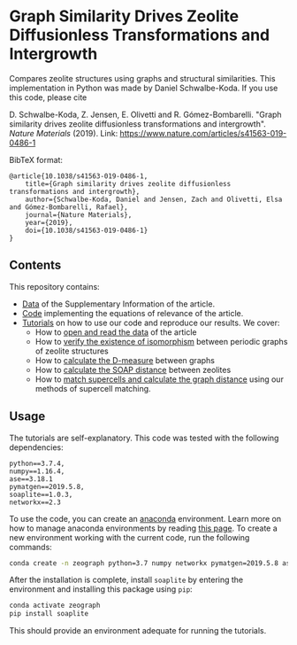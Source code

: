 # Graph Similarity Drives Zeolite Diffusionless Transformations and Intergrowth

Compares zeolite structures using graphs and structural similarities. This implementation in Python was made by Daniel Schwalbe-Koda. If you use this code, please cite 

D. Schwalbe-Koda, Z. Jensen, E. Olivetti and R. Gómez-Bombarelli. "Graph similarity drives zeolite diffusionless transformations and intergrowth". _Nature Materials_ (2019). Link: https://www.nature.com/articles/s41563-019-0486-1

BibTeX format:

```
@article{10.1038/s41563-019-0486-1,
    title={Graph similarity drives zeolite diffusionless transformations and intergrowth},
    author={Schwalbe-Koda, Daniel and Jensen, Zach and Olivetti, Elsa and Gómez-Bombarelli, Rafael},
    journal={Nature Materials},
    year={2019},
    doi={10.1038/s41563-019-0486-1}
}
```

## Contents

This repository contains:

* [Data](data/) of the Supplementary Information of the article.
* [Code](zeograph/) implementing the equations of relevance of the article.
* [Tutorials](tutorials/) on how to use our code and reproduce our results. We cover:
    * How to [open and read the data](tutorials/data.ipynb) of the article
    * How to [verify the existence of isomorphism](tutorials/isomorphism.ipynb) between periodic graphs of zeolite structures
    * How to [calculate the D-measure](tutorials/dmeasure.ipynb) between graphs
    * How to [calculate the SOAP distance](tutorials/soap.ipynb) between zeolites
    * How to [match supercells and calculate the graph distance](tutorials/supercells.ipynb) using our methods of supercell matching.

## Usage

The tutorials are self-explanatory. This code was tested with the following dependencies:

```
python==3.7.4,
numpy==1.16.4,
ase==3.18.1
pymatgen==2019.5.8,
soaplite==1.0.3,
networkx==2.3
```

To use the code, you can create an [anaconda](https://conda.io/docs/index.html) environment. Learn more on how to manage anaconda environments by reading [this page](http://conda.pydata.org/). To create a new environment working with the current code, run the following commands:

```bash
conda create -n zeograph python=3.7 numpy networkx pymatgen=2019.5.8 ase -c anaconda -c matsci -c conda-forge
```

After the installation is complete, install `soaplite` by entering the environment and installing this package using `pip`:

```bash
conda activate zeograph
pip install soaplite
```

This should provide an environment adequate for running the tutorials.

